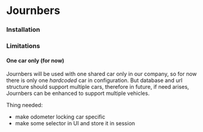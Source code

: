 Journbers
=========

### Installation



### Limitations

#### One car only (for now)
Journbers will be used with one shared car only in our company, so for now there 
is only one _hardcoded_ car in configuration. But database and url structure should
support multiple cars, therefore in future, if need arises, Journbers can be enhanced 
to support multiple vehicles.

Thing needed:

- make odometer locking car specific
- make some selector in UI and store it in session